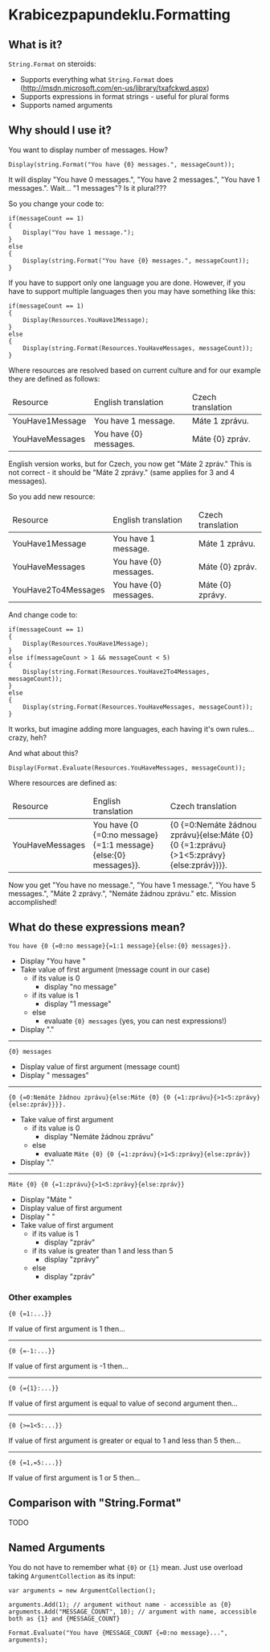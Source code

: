 # Krabicezpapundeklu.Formatting #

## What is it? ##

`String.Format` on steroids:

* Supports everything what `String.Format` does (http://msdn.microsoft.com/en-us/library/txafckwd.aspx)
* Supports expressions in format strings - useful for plural forms
* Supports named arguments

## Why should I use it? ##

You want to display number of messages. How?

	Display(string.Format("You have {0} messages.", messageCount));

It will display "You have 0 messages.", "You have 2 messages.", "You have 1 messages.".
Wait... "1 messages"? Is it plural???

So you change your code to:

	if(messageCount == 1)
	{
		Display("You have 1 message.");
	}
	else
	{
		Display(string.Format("You have {0} messages.", messageCount));
	}

If you have to support only one language you are done.
However, if you have to support multiple languages then you may have something like this:

	if(messageCount == 1)
	{
		Display(Resources.YouHave1Message);
	}
	else
	{
		Display(string.Format(Resources.YouHaveMessages, messageCount));
	}

Where resources are resolved based on current culture and for our example they are defined as follows:

<table>
	<thead>
		<tr><td>Resource</td><td>English translation</td><td>Czech translation</td></tr>
	</thead>
	<tbody>
		<tr><td>YouHave1Message</td><td>You have 1 message.</td><td>Máte 1 zprávu.</td></tr>
		<tr><td>YouHaveMessages</td><td>You have {0} messages.</td><td>Máte {0} zpráv.</td></tr>
	</tbody>
</table>

English version works, but for Czech, you now get "Máte 2 zpráv."
This is not correct - it should be "Máte 2 zprávy." (same applies for 3 and 4 messages).

So you add new resource:

<table>
	<thead>
		<tr><td>Resource</td><td>English translation</td><td>Czech translation</td></tr>
	</thead>
	<tbody>
		<tr><td>YouHave1Message</td><td>You have 1 message.</td><td>Máte 1 zprávu.</td></tr>
		<tr><td>YouHaveMessages</td><td>You have {0} messages.</td><td>Máte {0} zpráv.</td></tr>
		<tr><td>YouHave2To4Messages</td><td>You have {0} messages.</td><td>Máte {0} zprávy.</td></tr>
	</tbody>
</table>

And change code to:

	if(messageCount == 1)
	{
		Display(Resources.YouHave1Message);
	}
	else if(messageCount > 1 && messageCount < 5)
	{
		Display(string.Format(Resources.YouHave2To4Messages, messageCount));
	}
	else
	{
		Display(string.Format(Resources.YouHaveMessages, messageCount));
	}

It works, but imagine adding more languages, each having it's own rules... crazy, heh?

And what about this?

	Display(Format.Evaluate(Resources.YouHaveMessages, messageCount));

Where resources are defined as:

<table>
	<thead>
		<tr><td>Resource</td><td>English translation</td><td>Czech translation</td></tr>
	</thead>
	<tbody>
		<tr>
			<td>YouHaveMessages</td>
			<td>You have {0 {=0:no message}{=1:1 message}{else:{0} messages}}.</td>
			<td>{0 {=0:Nemáte žádnou zprávu}{else:Máte {0} {0 {=1:zprávu}{>1&lt;5:zprávy}{else:zpráv}}}}.</td>
		</tr>
	</tbody>
</table>

Now you get "You have no message.", "You have 1 message.", "You have 5 messages.", "Máte 2 zprávy.", "Nemáte žádnou zprávu." etc. Mission accomplished!

## What do these expressions mean? ##

	You have {0 {=0:no message}{=1:1 message}{else:{0} messages}}.

* Display "You have "
* Take value of first argument (message count in our case)
	* if its value is 0
		* display "no message"
	* if its value is 1
		* display "1 message"
	* else
		* evaluate `{0} messages` (yes, you can nest expressions!)
* Display "."

***
	{0} messages

* Display value of first argument (message count)
* Display " messages"

***
	{0 {=0:Nemáte žádnou zprávu}{else:Máte {0} {0 {=1:zprávu}{>1<5:zprávy}{else:zpráv}}}}.

* Take value of first argument
	* if its value is 0
		* display "Nemáte žádnou zprávu"
	* else
		* evaluate `Máte {0} {0 {=1:zprávu}{>1<5:zprávy}{else:zpráv}}`
* Display "."

***
	Máte {0} {0 {=1:zprávu}{>1<5:zprávy}{else:zpráv}}

* Display "Máte "
* Display value of first argument
* Display " "
* Take value of first argument
	* if its value is 1
		* display "zpráv"
	* if its value is greater than 1 and less than 5
		* display "zprávy"
	* else
		* display "zpráv"

### Other examples ###

	{0 {=1:...}}

If value of first argument is 1 then...

***
	{0 {=-1:...}}

If value of first argument is -1 then...

***
	{0 {={1}:...}}

If value of first argument is equal to value of second argument then...

***
	{0 {>=1<5:...}}

If value of first argument is greater or equal to 1 and less than 5 then...

***
	{0 {=1,=5:...}}

If value of first argument is 1 or 5 then...

## Comparison with "String.Format" ##

TODO

## Named Arguments ##

You do not have to remember what `{0}` or `{1}` mean.
Just use overload taking `ArgumentCollection` as its input:

	var arguments = new ArgumentCollection();

	arguments.Add(1); // argument without name - accessible as {0}
	arguments.Add("MESSAGE_COUNT", 10); // argument with name, accessible both as {1} and {MESSAGE_COUNT}

	Format.Evaluate("You have {MESSAGE_COUNT {=0:no message}...", arguments);
